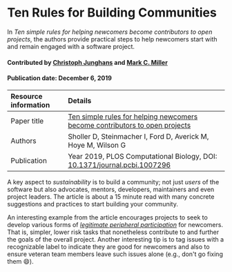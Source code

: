 # Ten Rules for Building Communities

<!-- deck text start --> 
In *Ten simple rules for helping newcomers become contributors to open projects*, the authors provide practical steps to help
newcomers start with and remain engaged with a software project.
<!-- deck text end --> 

#### Contributed by [Christoph Junghans](https://github.com/junghans "Christoph Junghans GitHub Profile") and [Mark C. Miller](https://github.com/markcmiller86 "Mark C. Miller GitHub Profile")
#### Publication date: December 6, 2019

Resource information | Details
:--- | :--- 
Paper title  | [Ten simple rules for helping newcomers become contributors to open projects](https://journals.plos.org/ploscompbiol/article?id=10.1371%2Fjournal.pcbi.1007296)
Authors | Sholler D, Steinmacher I, Ford D, Averick M, Hoye M, Wilson G
Publication | Year 2019, PLOS Computational Biology, DOI: [10.1371/journal.pcbi.1007296](https://doi.org/10.1371/journal.pcbi.1007296)

A key aspect to *sustainability* is to build a community; not just *users* of the software but also
advocates, mentors, developers, maintainers and even project leaders. The article is about a
15 minute read with many concrete suggestions and practices to start building your community.

An interesting example from the article encourages projects to seek to develop various forms of
[*legitimate peripheral participation*](https://en.wikipedia.org/wiki/Legitimate_peripheral_participation) for
newcomers. That is, simpler, lower risk tasks that nonetheless contribute to and further the
goals of the overall project. Another interesting tip is to tag issues with a
recognizable label to indicate they are good for newcomers and also to ensure
veteran team members leave such issues alone (e.g., don't go fixing them :smile:).



<!---
Publish: yes
RSS update: 2019-12-06
Categories: collaboration
Topics: Strategies for More Effective Teams
Level: 2
Prerequisites: defaults
Aggregate: none
--->
